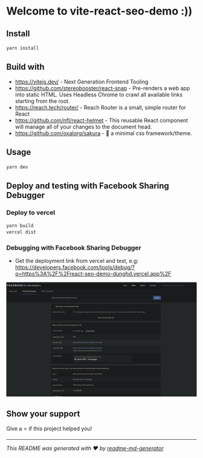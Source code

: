 # Welcome to vite-react-seo-demo :))

## Install

```sh
yarn install
```

## Build with

- https://vitejs.dev/ - Next Generation Frontend Tooling
- https://github.com/stereobooster/react-snap - Pre-renders a web app into static HTML. Uses Headless Chrome to crawl all available links starting from the root.
- https://reach.tech/router/ - Reach Router is a small, simple router for React
- https://github.com/nfl/react-helmet - This reusable React component will manage all of your changes to the document head.
- https://github.com/oxalorg/sakura - 🌸 a minimal css framework/theme.

## Usage

```sh
yarn dev
```

## Deploy and testing with Facebook Sharing Debugger

### Deploy to vercel

```sh
yarn build
vercel dist
```

### Debugging with Facebook Sharing Debugger

- Get the deployment link from vercel and test, e.g: https://developers.facebook.com/tools/debug/?q=https%3A%2F%2Freact-seo-demo-dunghd.vercel.app%2F

![screenshot.png](./screenshot.png)

## Show your support

Give a ⭐️ if this project helped you!

---

_This README was generated with ❤️ by [readme-md-generator](https://github.com/kefranabg/readme-md-generator)_
